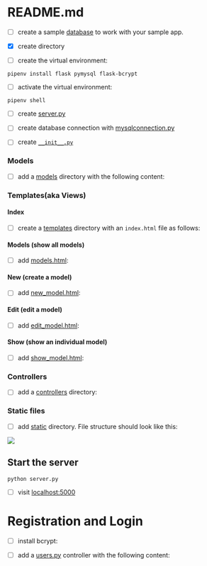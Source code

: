 # README.md

- [ ] create a sample [database](db/checklist.sql) to work with your sample app.

- [x] create directory

- [ ] create the virtual environment:

```
pipenv install flask pymysql flask-bcrypt
```
- [ ] activate the virtual environment:

```
pipenv shell
```
- [ ] create [server.py](server.py)

- [ ] create database connection with [mysqlconnection.py](flask_app/config/mysqlconnection.py) 



- [ ] create [`__init__.py`](./flask_app/__init__.py) 

### Models

- [ ] add a [models](flask_app/models/model.py) directory with the following content:



### Templates(aka Views)

#### Index

- [ ] create a [templates](flask_app/templates/index.html) directory with an `index.html` file as follows:



#### Models (show all models)

- [ ] add [models.html](flask_app/templates/models.html):


#### New (create a model)

  - [ ] add [new_model.html](flask_app/templates/new_model.html):



#### Edit (edit a model)

  - [ ] add [edit_model.html](flask_app/templates/edit_model.html):



#### Show (show an individual model)

- [ ] add [show_model.html](flask_app/templates/show_model.html):


### Controllers

- [ ] add a [controllers](flask_app/controllers/models.py) directory:


### Static files

- [ ] add [static](flask_app/static) directory. File structure should look like this:

![](flask_app/static/images/static-file.png)

## Start the server

```
python server.py
```
 - [ ] visit [localhost:5000](http://localhost:5000/)

# Registration and Login

- [ ] install bcrypt:


- [ ] add a [users.py](flask_app/controllers/users.py) controller with the following content:






